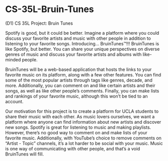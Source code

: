 # CS-35L-Bruin-Tunes
(D1) CS 35L Project: Bruin Tunes

Spotify is good, but it could be better. Imagine a platform where you could discuss your favorite artists and music with other people in addition to listening to your favorite songs. Introducing… BruinTunes™!!! BruinTunes is like Spotify, but better. You can share your unique perspectives on diverse genres of music and discuss your favorite artists and albums with like-minded people. 

BruinTunes will be a web-based application that hosts the links to your favorite music on its platform, along with a few other features. You can find some of the most popular artists through tags like genres, decade, and more. Additionally, you can comment on and like certain artists and their songs, as well as like other people’s comments. Finally, you can make lists and rankings of your favorite music, although this won’t be tied to an account.

Our motivation for this project is to create a platform for UCLA students to share their music with each other. As music lovers ourselves, we want a platform where anyone can find information about new artists and discover new songs. Spotify is great for listening to music and making playlists. However, there’s no good way to comment on and make lists of your favorite music. Additionally, with YouTube’s choice to remove comments on “Artist - Topic” channels, it’s a lot harder to be social with your music. Music is one way of communicating with other people, and that’s a void BruinTunes will fill. 
